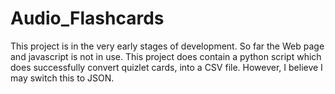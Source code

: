 # Audio_Flashcards
This project is in the very early stages of development. So far the Web page and javascript is not in use. This project does contain a python script which does successfully convert quizlet cards, into a CSV file. However, I believe I may switch this to JSON. 
